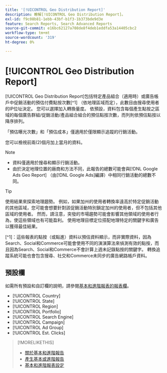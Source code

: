 ```yaml
---
title: '[!UICONTROL Geo Distribution Report]'
description: 瞭解[!UICONTROL Geo Distribution Report]。
exl-id: f9c08b81-1ebb-43bf-b1f3-1b373bde9d3e
feature: Search Reports, Search Advanced Reports
source-git-commit: e16bc62127a708de8f4deb1eddfa53a14405cbc2
workflow-type: tm+mt
source-wordcount: '319'
ht-degree: 0%

---
```


# [!UICONTROL Geo Distribution Report]

[!UICONTROL Geo Distribution Report]包括特定產品組合（適用時）或廣告帳戶中促銷活動的預估付費點按次數[^1] （依地理區域而定），此數目由搜尋使用者的IP位址決定。 您可以選擇加入轉換量度。 依預設，資料包含每個產生點按之區域的每個廣告群組/促銷活動/產品組合組合的預估點按次數，而列則依預估點按以降序排列。

「預估曝光次數」和「預估成本」僅適用於僅限顯示追蹤的行銷活動。

您可以檢視前兩(2)個月加上當月的資料。

>[!NOTE]
>
>* 資料僅適用於搜尋和顯示行銷活動。
>* 由於決定地理位置的廠商和方法不同，此報告的總數可能會與[!DNL Google Ads Geo Report] （由[!DNL Google Ads]編譯）中相同行銷活動的總數不同。

>[!TIP]
>
>使用結果來探索地理趨勢。 例如，如果加州的使用者轉換率遠高於特定促銷活動的其他區域，您可能會想要針對該促銷活動特別鎖定加州的使用者，但不包括其他區域的使用者。 然而，請注意，突發的市場趨勢可能會影響其他領域的使用者行為，使這些領域也有可能盈利。 使用地理目標定位搭配地理特定的關鍵字和廣告以獲得最佳結果。

[^1]：這些報表的點按（或點進）資料以預估資料顯示，而非實際資料，因為Search、Social和Commerce可能會使用不同的演演算法來偵測有效的點按，而且因為Search、Social和Commerce不會計算上週未記錄點按的關鍵字。 轉換追蹤系統可能也會包含搜尋、社交和Commerce未同步的廣告網路帳戶資料。

## 預設欄

如需所有預設和自訂欄的說明，請參閱[基本和進階報表的報表欄](basic-advanced-report-columns.md)。

* [!UICONTROL Country]
* [!UICONTROL State]
* [!UICONTROL Region]
* [!UICONTROL Portfolio]
* [!UICONTROL Search Engine]
* [!UICONTROL Campaign]
* [!UICONTROL Ad Group]
* [!UICONTROL Est. Clicks]

>[!MORELIKETHIS]
>
>* [關於基本和進階報告](basic-advanced-report-about.md)
>* [產生基本或進階報告](basic-advanced-report-generate.md)
>* [基本和進階報表設定](basic-advanced-report-settings.md)
